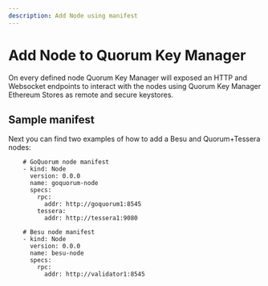 ```yaml
---
description: Add Node using manifest
---
```


# Add Node to Quorum Key Manager

On every defined node Quorum Key Manager will exposed an HTTP and Websocket endpoints to interact with the nodes
using Quorum Key Manager Ethereum Stores as remote and secure keystores.

## Sample manifest

Next you can find two examples of how to add a Besu and Quorum+Tessera nodes:

```
    # GoQuorum node manifest
    - kind: Node
      version: 0.0.0
      name: goquorum-node
      specs:
        rpc:
          addr: http://goquorum1:8545
        tessera:
          addr: http://tessera1:9080

    # Besu node manifest
    - kind: Node
      version: 0.0.0
      name: besu-node
      specs:
        rpc:
          addr: http://validator1:8545
```
